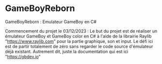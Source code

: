 # GameBoyReborn
GameBoyReborn : Emulateur GameBoy en C#

Commencement du projet le 03/12/2023 : Le but du projet est de réaliser un émulateur GameBoy et GameBoy color en C# à l'aide de la librairie Raylib "https://www.raylib.com" pour la partie graphique, son et input.
Le défi ici est de partir totalement de zéro sans regarder le code source d'émulateur déjà existant. Autrement dit, juste la documentation qui est ici "https://gbdev.io"

